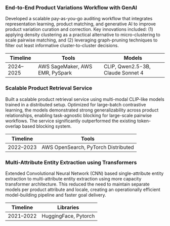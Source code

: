 
### End-to-End Product Variations Workflow with GenAI
Developed a scalable pay-as-you-go auditing workflow that integrates representation learning, product matching, and 
generative AI to improve product variation curation and correction. Key innovations included: (1) applying density 
clustering as a practical alternative to micro-clustering to scale pairwise matching, and (2) leveraging 
graph-pruning techniques to filter out least informative cluster-to-cluster decisions.

| Timeline  | Tools                     | Models                            |
|-----------|---------------------------|-----------------------------------|
| 2024–2025 | AWS SageMaker, AWS EMR, PySpark | CLIP, Qwen2.5-3B, Claude Sonnet 4 |


### Scalable Product Retrieval Service
Built a scalable product retrieval service using multi-modal CLIP-like models trained in a distributed setup. 
Optimized for large-batch contrastive learning, the models demonstrated strong generalizability across product 
relationships, enabling task-agnostic blocking for large-scale pairwise workflows. The service significantly 
outperformed the existing token-overlap based blocking system.

| Timeline   | Tools                        |
|------------|------------------------------|
| 2022–2023  | AWS OpenSearch, PyTorch Distributed |


### Multi-Attribute Entity Extraction using Transformers
Extended Convolutional Neural Network (CNN) based single-attribute entity extraction to multi-attribute entity
extraction using more capacity transformer architecture. This reduced the need to maintain separate models per 
product attribute and locale, creating an operationally efficient model-building pipeline and faster goal delivery. 

| Timeline  | Libraries            |
|-----------|----------------------|
| 2021–2022 | HuggingFace, Pytorch |

